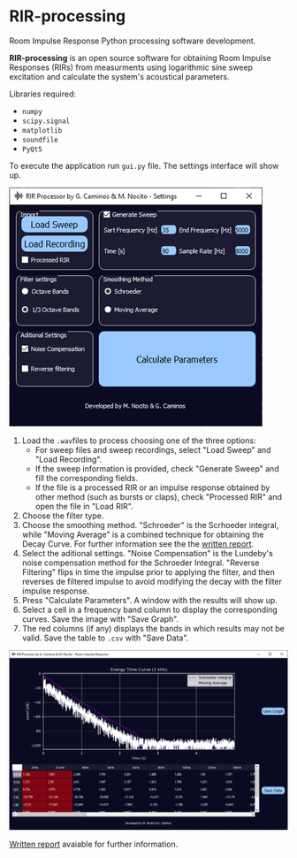 # RIR-processing
Room Impulse Response Python processing software development.

**RIR-processing** is an open source software for obtaining Room Impulse Responses (RIRs) from measurments using logarithmic sine sweep excitation and calculate the system's acoustical parameters. 

Libraries required:

- `numpy`
- `scipy.signal`
- `matplotlib`
- `soundfile`
- `PyQt5`

To execute the application run `gui.py` file. The settings interface will show up. 

![Settings user interface](/images/SetupUI.png)

1. Load the `.wav`files to process choosing one of the three options:
   - For sweep files and sweep recordings, select "Load Sweep" and "Load Recording".
   - If the sweep information is provided, check "Generate Sweep" and fill the corresponding fields.
   - If the file is a processed RIR or an impulse response obtained by other method (such as bursts or claps), check "Processed RIR" and open the file in "Load RIR".
2. Choose the filter type.
3. Choose the smoothing method. "Schroeder" is the Scrhoeder integral, while "Moving Average" is a combined technique for obtaining the Decay Curve. For further information see the the [written report]().
4. Select the aditional settings. "Noise Compensation" is the Lundeby's noise compensation method for the Schroeder Integral. "Reverse Filtering" flips in time the impulse prior to applying the filter, and then reverses de filtered impulse to avoid modifying the decay with the filter impulse response. 
5. Press "Calculate Parameters". A window with the results will show up.
6. Select a cell in a frequency band column to display the corresponding curves. Save the image with "Save Graph".
7. The red columns (if any) displays the bands in which results may not be valid. Save the table to `.csv` with "Save Data". 

![Results display](/images/ResultUI.png)

[Written report](README.md) avaiable for further information. 
